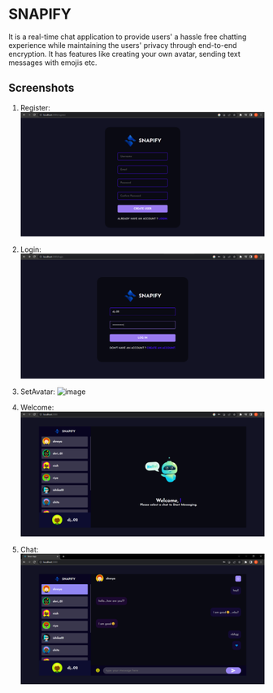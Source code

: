 # SNAPIFY

It is a real-time chat application to provide users' a hassle free chatting experience while maintaining the users' privacy through end-to-end encryption. It has features like creating your own avatar, sending text messages with emojis etc.

## Screenshots

1. Register:
![image](public/Screenshots/Register.png)

2. Login:
![image](public/Screenshots/Login.png)

3. SetAvatar:
![image](publicScreenshots/Set%20avatar.png)

4. Welcome:
![image](public/Screenshots/Welcome.png)

5. Chat:
![image](public/Screenshots/Chat.png)


